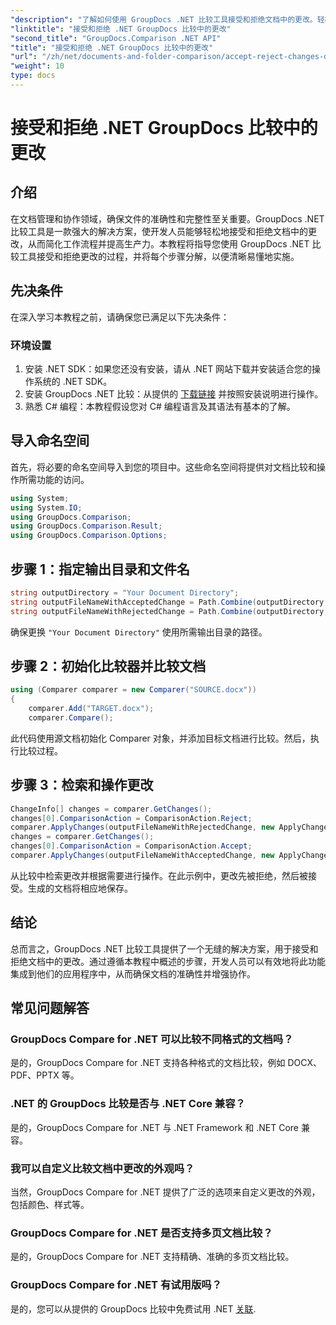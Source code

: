 ```yaml
---
"description": "了解如何使用 GroupDocs .NET 比较工具接受和拒绝文档中的更改。轻松简化您的文档工作流程。"
"linktitle": "接受和拒绝 .NET GroupDocs 比较中的更改"
"second_title": "GroupDocs.Comparison .NET API"
"title": "接受和拒绝 .NET GroupDocs 比较中的更改"
"url": "/zh/net/documents-and-folder-comparison/accept-reject-changes-dotnet/"
"weight": 10
type: docs
---
```

# 接受和拒绝 .NET GroupDocs 比较中的更改

## 介绍
在文档管理和协作领域，确保文件的准确性和完整性至关重要。GroupDocs .NET 比较工具是一款强大的解决方案，使开发人员能够轻松地接受和拒绝文档中的更改，从而简化工作流程并提高生产力。本教程将指导您使用 GroupDocs .NET 比较工具接受和拒绝更改的过程，并将每个步骤分解，以便清晰易懂地实施。
## 先决条件
在深入学习本教程之前，请确保您已满足以下先决条件：
### 环境设置
1. 安装 .NET SDK：如果您还没有安装，请从 .NET 网站下载并安装适合您的操作系统的 .NET SDK。
2. 安装 GroupDocs .NET 比较：从提供的 [下载链接](https://releases.groupdocs.com/comparison/net/) 并按照安装说明进行操作。
3. 熟悉 C# 编程：本教程假设您对 C# 编程语言及其语法有基本的了解。

## 导入命名空间
首先，将必要的命名空间导入到您的项目中。这些命名空间将提供对文档比较和操作所需功能的访问。

```csharp
using System;
using System.IO;
using GroupDocs.Comparison;
using GroupDocs.Comparison.Result;
using GroupDocs.Comparison.Options;
```
## 步骤 1：指定输出目录和文件名
```csharp
string outputDirectory = "Your Document Directory";
string outputFileNameWithAcceptedChange = Path.Combine(outputDirectory, "RESULT_WITH_ACCEPTED_CHANGE.docx");
string outputFileNameWithRejectedChange = Path.Combine(outputDirectory, "RESULT_WITH_REJECTED_CHANGE.docx");
```
确保更换 `"Your Document Directory"` 使用所需输出目录的路径。
## 步骤 2：初始化比较器并比较文档
```csharp
using (Comparer comparer = new Comparer("SOURCE.docx"))
{
    comparer.Add("TARGET.docx");
    comparer.Compare();
```
此代码使用源文档初始化 Comparer 对象，并添加目标文档进行比较。然后，执行比较过程。
## 步骤 3：检索和操作更改
```csharp
ChangeInfo[] changes = comparer.GetChanges();
changes[0].ComparisonAction = ComparisonAction.Reject;
comparer.ApplyChanges(outputFileNameWithRejectedChange, new ApplyChangeOptions { Changes = changes, SaveOriginalState = true });
changes = comparer.GetChanges();
changes[0].ComparisonAction = ComparisonAction.Accept;
comparer.ApplyChanges(outputFileNameWithAcceptedChange, new ApplyChangeOptions { Changes = changes });
```
从比较中检索更改并根据需要进行操作。在此示例中，更改先被拒绝，然后被接受。生成的文档将相应地保存。

## 结论
总而言之，GroupDocs .NET 比较工具提供了一个无缝的解决方案，用于接受和拒绝文档中的更改。通过遵循本教程中概述的步骤，开发人员可以有效地将此功能集成到他们的应用程序中，从而确保文档的准确性并增强协作。
## 常见问题解答
### GroupDocs Compare for .NET 可以比较不同格式的文档吗？
是的，GroupDocs Compare for .NET 支持各种格式的文档比较，例如 DOCX、PDF、PPTX 等。
### .NET 的 GroupDocs 比较是否与 .NET Core 兼容？
是的，GroupDocs Compare for .NET 与 .NET Framework 和 .NET Core 兼容。
### 我可以自定义比较文档中更改的外观吗？
当然，GroupDocs Compare for .NET 提供了广泛的选项来自定义更改的外观，包括颜色、样式等。
### GroupDocs Compare for .NET 是否支持多页文档比较？
是的，GroupDocs Compare for .NET 支持精确、准确的多页文档比较。
### GroupDocs Compare for .NET 有试用版吗？
是的，您可以从提供的 GroupDocs 比较中免费试用 .NET [关联](https://releases。groupdocs.com/).
